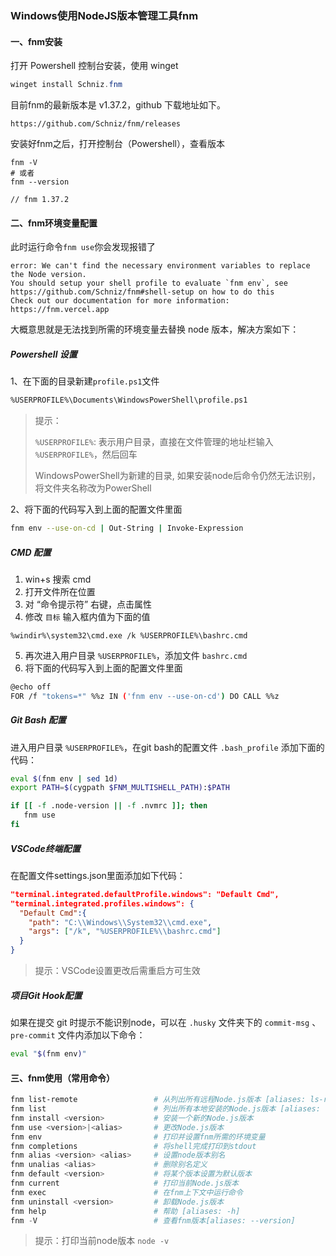 ### Windows使用NodeJS版本管理工具fnm

#### 一、fnm安装

打开 Powershell 控制台安装，使用 winget

```powershell
winget install Schniz.fnm
```

目前fnm的最新版本是 v1.37.2，github 下载地址如下。

```url
https://github.com/Schniz/fnm/releases
```

安装好fnm之后，打开控制台（Powershell），查看版本

```
fnm -V
# 或者  
fnm --version 
 
// fnm 1.37.2
```

#### 二、fnm环境变量配置

此时运行命令`fnm use`你会发现报错了

```
error: We can't find the necessary environment variables to replace the Node version.
You should setup your shell profile to evaluate `fnm env`, see https://github.com/Schniz/fnm#shell-setup on how to do this
Check out our documentation for more information: https://fnm.vercel.app
```

大概意思就是无法找到所需的环境变量去替换 node 版本，解决方案如下：

##### Powershell 设置

1、在下面的目录新建`profile.ps1`文件

```bash
%USERPROFILE%\Documents\WindowsPowerShell\profile.ps1
```

> 提示：
>
> `%USERPROFILE%`: 表示用户目录，直接在文件管理的地址栏输入 `%USERPROFILE%`，然后回车
>
> WindowsPowerShell为新建的目录, 如果安装node后命令仍然无法识别，将文件夹名称改为PowerShell

2、将下面的代码写入到上面的配置文件里面

```bash
fnm env --use-on-cd | Out-String | Invoke-Expression
```

##### CMD 配置

1. win+s 搜索 cmd
2. 打开文件所在位置
3. 对 “命令提示符” 右键，点击属性
4. 修改 `目标` 输入框内值为下面的值

```
%windir%\system32\cmd.exe /k %USERPROFILE%\bashrc.cmd
```

5. 再次进入用户目录 `%USERPROFILE%`，添加文件 `bashrc.cmd`
6. 将下面的代码写入到上面的配置文件里面

```bash
@echo off
FOR /f "tokens=*" %%z IN ('fnm env --use-on-cd') DO CALL %%z
```

##### Git Bash 配置

进入用户目录 `%USERPROFILE%`，在git bash的配置文件 `.bash_profile` 添加下面的代码：

```bash
eval $(fnm env | sed 1d)
export PATH=$(cygpath $FNM_MULTISHELL_PATH):$PATH

if [[ -f .node-version || -f .nvmrc ]]; then
   fnm use
fi
```

##### VSCode终端配置

在配置文件settings.json里面添加如下代码：

```json
"terminal.integrated.defaultProfile.windows": "Default Cmd",
"terminal.integrated.profiles.windows": {
  "Default Cmd":{
    "path": "C:\\Windows\\System32\\cmd.exe",
    "args": ["/k", "%USERPROFILE%\\bashrc.cmd"]
  }
}
```

> 提示：VSCode设置更改后需重启方可生效

##### 项目Git Hook配置

如果在提交 git 时提示不能识别node，可以在 `.husky` 文件夹下的 `commit-msg` 、`pre-commit` 文件内添加以下命令：

```bash
eval "$(fnm env)"
```

#### 三、fnm使用（常用命令）

```powershell
fnm list-remote      			# 从列出所有远程Node.js版本 [aliases: ls-remote]
fnm list             			# 列出所有本地安装的Node.js版本 [aliases: ls]
fnm install <version>  			# 安装一个新的Node.js版本
fnm use <version>|<alias>       # 更改Node.js版本
fnm env             			# 打印并设置fnm所需的环境变量
fnm completions     			# 将shell完成打印到stdout
fnm alias <version> <alias>     # 设置node版本别名
fnm unalias <alias>         	# 删除别名定义
fnm default <version>   		# 将某个版本设置为默认版本
fnm current          			# 打印当前Node.js版本
fnm exec             			# 在fnm上下文中运行命令
fnm uninstall <version>  		# 卸载Node.js版本
fnm help             			# 帮助 [aliases: -h]
fnm -V							# 查看fnm版本[aliases: --version]
```

> 提示：打印当前node版本 `node -v`